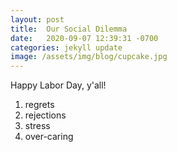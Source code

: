 ```yaml
---
layout: post
title:  Our Social Dilemma
date:   2020-09-07 12:39:31 -0700
categories: jekyll update
image: /assets/img/blog/cupcake.jpg
---
```

Happy Labor Day, y'all!
1. regrets
2. rejections
3. stress
4. over-caring

